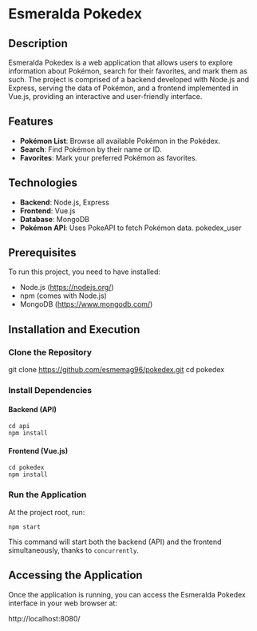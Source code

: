 # Esmeralda Pokedex

## Description

Esmeralda Pokedex is a web application that allows users to explore information about Pokémon, search for their favorites, and mark them as such. The project is comprised of a backend developed with Node.js and Express, serving the data of Pokémon, and a frontend implemented in Vue.js, providing an interactive and user-friendly interface.

## Features

- **Pokémon List**: Browse all available Pokémon in the Pokédex.
- **Search**: Find Pokémon by their name or ID.
- **Favorites**: Mark your preferred Pokémon as favorites.

## Technologies

- **Backend**: Node.js, Express
- **Frontend**: Vue.js
- **Database**: MongoDB
- **Pokémon API**: Uses PokeAPI to fetch Pokémon data.
pokedex_user
## Prerequisites

To run this project, you need to have installed:

- Node.js (https://nodejs.org/)
- npm (comes with Node.js)
- MongoDB (https://www.mongodb.com/)

## Installation and Execution

### Clone the Repository

git clone https://github.com/esmemag96/pokedex.git
cd pokedex

### Install Dependencies

#### Backend (API)
```
cd api
npm install
```
#### Frontend (Vue.js)
```
cd pokedex
npm install
```

### Run the Application

At the project root, run:
```
npm start
```
This command will start both the backend (API) and the frontend simultaneously, thanks to `concurrently`.


## Accessing the Application

Once the application is running, you can access the Esmeralda Pokedex interface in your web browser at:

http://localhost:8080/

